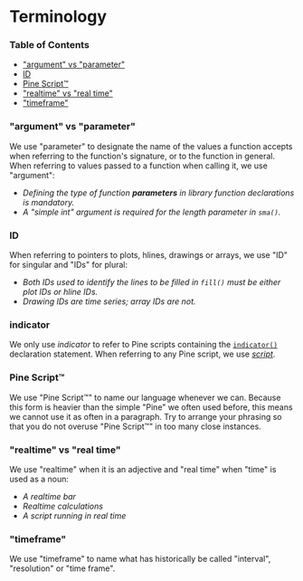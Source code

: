 # Terminology



### Table of Contents

- ["argument" vs "parameter"](#argument-vs-parameter)
- [ID](#id)
- [Pine Script™](#pine-script)
- ["realtime" vs "real time"](#realtime-vs-real-time)
- ["timeframe"](#timeframe)



### "argument" vs "parameter"
We use "parameter" to designate the name of the values a function accepts when referring to the function's signature, or to the function in general. 
When referring to values passed to a function when calling it, we use "argument":
- *Defining the type of function **parameters** in library function declarations is mandatory.*
- *A "simple int" argument is required for the length parameter in ``sma()``.*

### ID
When referring to pointers to plots, hlines, drawings or arrays, we use "ID" for singular and "IDs" for plural:
- *Both IDs used to identify the lines to be filled in ``fill()`` must be either plot IDs or hline IDs.*
- *Drawing IDs are time series; array IDs are not.*

### indicator
We only use *indicator* to refer to Pine scripts containing the [``indicator()``](https://www.tradingview.com/pine-script-reference/v5/#fun_indicator) declaration statement. When referring to any Pine script, we use [*script*](#timeframe).

### Pine Script™
We use "Pine Script™" to name our language whenever we can. Because this form is heavier than the simple "Pine" we often used before, this means we cannot use it as often in a paragraph. Try to arrange your phrasing so that you do not overuse "Pine Script™" in too many close instances.

### "realtime" vs "real time"
We use "realtime" when it is an adjective and "real time" when "time" is used as a noun:
- *A realtime bar*
- *Realtime calculations*
- *A script running in real time*

### "timeframe"
We use "timeframe" to name what has historically be called "interval", "resolution" or "time frame".
